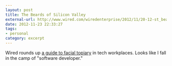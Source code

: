 ```yaml
---
layout: post
title: The Beards of Silicon Valley
external-url: http://www.wired.com/wiredenterprise/2012/11/20-12-st_beardtaxonomy/
date: 2012-11-23 22:33:27
tags:
- personal
category: excerpt
---
```

Wired rounds up [a guide to facial topiary](http://www.wired.com/wiredenterprise/2012/11/20-12-st_beardtaxonomy/) in tech workplaces. Looks like I fall in the camp of "software developer."